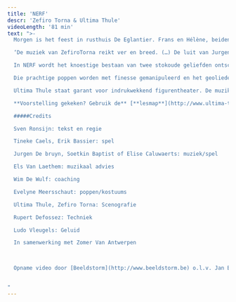 ```yaml
---
title: 'NERF'
descr: 'Zefiro Torna & Ultima Thule'
videoLength: '81 min'
text: ">-
  Morgen is het feest in rusthuis De Eglantier. Frans en Hélène, beiden 106, vieren hun 80 jaar samen. Maar midden in de nacht zit Frans naar haar te kijken. Dat is Hélène niet meer. Dat zijn haar contouren, maar dan slecht ingekleurd. Help, Frans! Help! Hij moet iets doen. Nu. De deur staat op een kier. 't Is de moment! En ineens zijn ze daar: herinneringen, een verhaal over jeugd en ouderdom, stappen en misstappen, waarheid en verzinsel, over lief en leed.

  ‘De muziek van ZefiroTorna reikt ver en breed. (…) De luit van Jurgen De bruyn wordt ingezet als een typisch continuo-instrument, dat de emoties vet onderstreept. Met nerveus getokkel kan hij een hevig oplopende ruzie aan, of zelfs een Nokia-tune. Geert van der Speeten, De Standaard

  In NERF wordt het knoestige bestaan van twee stokoude geliefden ontschorst tot er enkel een dunne kloppende levensader overblijft. Ontroerende, treurige, komische dialogen en taferelen maken deel uit van een ononderbroken zinnebeeldige metamorfose. Figuren transformeren, woorden worden overbodig, klanken dunnen uit. Tot hun essentie.

  Die prachtige poppen worden met finesse gemanipuleerd en het geoliede poppenspel wordt door virtuoos gezang omhuld. Het maakt Nerf tot een rakend portret van ‘la tendreguerre’ zoals Brel de verweerde maar stevig gewortelde liefde tussen twee mensen definieerde Els van Steenberghe, Focus Knack

  Ultima Thule staat garant voor indrukwekkend figurentheater. De muzikanten van Zefiro Torna spinnen een ragfijn net doorheen de voorstelling. Hun queeste naar het 'betere levenslied' leidt naar verassende plaats- en tijdsdimensies en vergeten genres.

  **Voorstelling gekeken? Gebruik de** [**lesmap**](http://www.ultima-thule.be/wordpress/wp-content/uploads/2014/03/lesmap-NERF.pdf) **voor nog meer plezier.**

  #####Credits

  Sven Ronsijn: tekst en regie

  Tineke Caels, Erik Bassier: spel

  Jurgen De bruyn, Soetkin Baptist of Elise Caluwaerts: muziek/spel

  Els Van Laethem: muzikaal advies

  Wim De Wulf: coaching

  Evelyne Meersschaut: poppen/kostuums

  Ultima Thule, Zefiro Torna: Scenografie

  Rupert Defossez: Techniek

  Ludo Vleugels: Geluid

  In samenwerking met Zomer Van Antwerpen

  ‍

  Opname video door [Beeldstorm](http://www.beeldstorm.be) o.l.v. Jan Bosteels

  ‍
"
---
```


